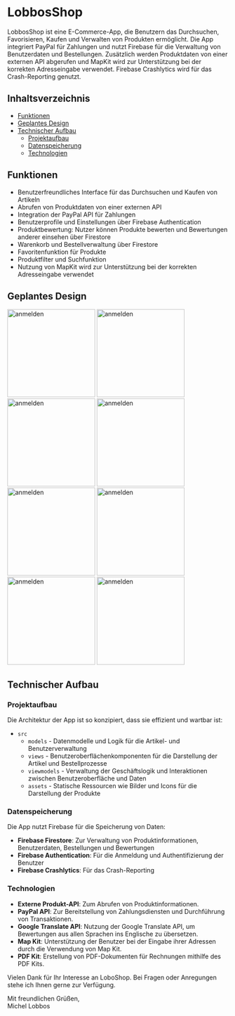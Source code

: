<!DOCTYPE html>

<body>

<h1>LobbosShop</h1>

<p>LobbosShop ist eine E-Commerce-App, die Benutzern das Durchsuchen, Favorisieren, Kaufen und Verwalten von Produkten ermöglicht. Die App integriert PayPal für Zahlungen und nutzt Firebase für die Verwaltung von Benutzerdaten und Bestellungen. Zusätzlich werden Produktdaten von einer externen API abgerufen und MapKit wird zur Unterstützung bei der korrekten Adresseingabe verwendet. Firebase Crashlytics wird für das Crash-Reporting genutzt.</p>

<h2>Inhaltsverzeichnis</h2>
<ul>
    <li><a href="#funktionen">Funktionen</a></li>
    <li><a href="#geplantes-design">Geplantes Design</a></li>
    <li><a href="#technischer-aufbau">Technischer Aufbau</a>
        <ul>
            <li><a href="#projektaufbau">Projektaufbau</a></li>
            <li><a href="#datenspeicherung">Datenspeicherung</a></li>
            <li><a href="#technologien">Technologien</a></li>
        </ul>
    </li>
</ul>

<h2 id="funktionen">Funktionen</h2>
<ul>
    <li>Benutzerfreundliches Interface für das Durchsuchen und Kaufen von Artikeln</li>
    <li>Abrufen von Produktdaten von einer externen API</li>
    <li>Integration der PayPal API für Zahlungen</li>
    <li>Benutzerprofile und Einstellungen über Firebase Authentication</li>
    <li>Produktbewertung: Nutzer können Produkte bewerten und Bewertungen anderer einsehen über Firestore</li>
    <li>Warenkorb und Bestellverwaltung über Firestore</li>
    <li>Favoritenfunktion für Produkte</li>
    <li>Produktfilter und Suchfunktion</li>
    <li>Nutzung von MapKit wird zur Unterstützung bei der korrekten Adresseingabe verwendet</li>
    
    
</ul>

<h2 id="geplantes-design">Geplantes Design</h2>
<img src="https://github.com/user-attachments/assets/4d99d566-1857-414f-a66f-6a3f7133d522" alt="anmelden" width="200">
<img src="https://github.com/user-attachments/assets/9929947c-fdc1-4f2c-a9e2-a95857f89816" alt="anmelden" width="200">
<img src="https://github.com/user-attachments/assets/808a8c45-446c-4bd8-a05a-de4c337dcd24" alt="anmelden" width="200">
<img src="https://github.com/user-attachments/assets/ce3c7067-bba5-44c2-a3e1-5d9f399419c9" alt="anmelden" width="200">
<img src="https://github.com/user-attachments/assets/f80331c3-81b8-4787-ab2f-988ab309e9f1" alt="anmelden" width="200">
<img src="https://github.com/user-attachments/assets/cabb76f2-374a-483a-8c10-2d63a6db4d07" alt="anmelden" width="200">
<img src="https://github.com/user-attachments/assets/ca732d99-5824-4731-ace8-acf560391a05" alt="anmelden" width="200">
<img src="https://github.com/user-attachments/assets/30670b92-4cf7-47e0-9a1f-2d68e7650f6f" alt="anmelden" width="200">

<h2 id="technischer-aufbau">Technischer Aufbau</h2>

<h3 id="projektaufbau">Projektaufbau</h3>
<p>Die Architektur der App ist so konzipiert, dass sie effizient und wartbar ist:</p>
<ul>
    <li><code>src</code>
        <ul>
            <li><code>models</code> - Datenmodelle und Logik für die Artikel- und Benutzerverwaltung</li>
            <li><code>views</code> - Benutzeroberflächenkomponenten für die Darstellung der Artikel und Bestellprozesse</li>
            <li><code>viewmodels</code> - Verwaltung der Geschäftslogik und Interaktionen zwischen Benutzeroberfläche und Daten</li>
            <li><code>assets</code> - Statische Ressourcen wie Bilder und Icons für die Darstellung der Produkte</li>
        </ul>
    </li>
</ul>

<h3 id="datenspeicherung">Datenspeicherung</h3>
<p>Die App nutzt Firebase für die Speicherung von Daten:</p>
<ul>
    <li><strong>Firebase Firestore</strong>: Zur Verwaltung von Produktinformationen, Benutzerdaten, Bestellungen und Bewertungen</li>
    <li><strong>Firebase Authentication</strong>: Für die Anmeldung und Authentifizierung der Benutzer</li>
    <li><strong>Firebase Crashlytics</strong>: Für das Crash-Reporting</li>
</ul>

<h3 id="api-calls">Technologien</h3>
<ul>
    <li><strong>Externe Produkt-API</strong>: Zum Abrufen von Produktinformationen.</li>
    <li><strong>PayPal API</strong>: Zur Bereitstellung von Zahlungsdiensten und Durchführung von Transaktionen.</li>
    <li><strong>Google Translate API</strong>: Nutzung der Google Translate API, um Bewertungen aus allen Sprachen ins Englische zu übersetzen.</li>
    <li><strong>Map Kit</strong>: Unterstützung der Benutzer bei der Eingabe ihrer Adressen durch die Verwendung von Map Kit.</li>
    <li><strong>PDF Kit</strong>: Erstellung von PDF-Dokumenten für Rechnungen mithilfe des PDF Kits.</li>
</ul>

<p>Vielen Dank für Ihr Interesse an LoboShop. Bei Fragen oder Anregungen stehe ich Ihnen gerne zur Verfügung.</p>
<p>Mit freundlichen Grüßen,<br>
Michel Lobbos</p>
</body>
</html>
